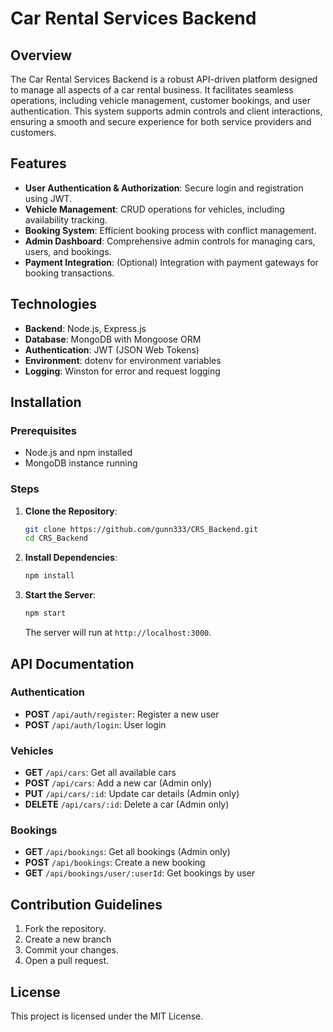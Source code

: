 # Car Rental Services Backend

## Overview
The Car Rental Services Backend is a robust API-driven platform designed to manage all aspects of a car rental business. It facilitates seamless operations, including vehicle management, customer bookings, and user authentication. This system supports admin controls and client interactions, ensuring a smooth and secure experience for both service providers and customers.

## Features
- **User Authentication & Authorization**: Secure login and registration using JWT.
- **Vehicle Management**: CRUD operations for vehicles, including availability tracking.
- **Booking System**: Efficient booking process with conflict management.
- **Admin Dashboard**: Comprehensive admin controls for managing cars, users, and bookings.
- **Payment Integration**: (Optional) Integration with payment gateways for booking transactions.

## Technologies
- **Backend**: Node.js, Express.js
- **Database**: MongoDB with Mongoose ORM
- **Authentication**: JWT (JSON Web Tokens)
- **Environment**: dotenv for environment variables
- **Logging**: Winston for error and request logging

## Installation

### Prerequisites
- Node.js and npm installed
- MongoDB instance running

### Steps
1. **Clone the Repository**:
   ```bash
   git clone https://github.com/gunn333/CRS_Backend.git
   cd CRS_Backend
   ```
2. **Install Dependencies**:
   ```bash
   npm install
   ```
3. **Start the Server**:
   ```bash
   npm start
   ```
   The server will run at `http://localhost:3000`.

## API Documentation
### Authentication
- **POST** `/api/auth/register`: Register a new user
- **POST** `/api/auth/login`: User login

### Vehicles
- **GET** `/api/cars`: Get all available cars
- **POST** `/api/cars`: Add a new car (Admin only)
- **PUT** `/api/cars/:id`: Update car details (Admin only)
- **DELETE** `/api/cars/:id`: Delete a car (Admin only)

### Bookings
- **GET** `/api/bookings`: Get all bookings (Admin only)
- **POST** `/api/bookings`: Create a new booking
- **GET** `/api/bookings/user/:userId`: Get bookings by user


## Contribution Guidelines
1. Fork the repository.
2. Create a new branch 
3. Commit your changes.
4. Open a pull request.

## License
This project is licensed under the MIT License.
